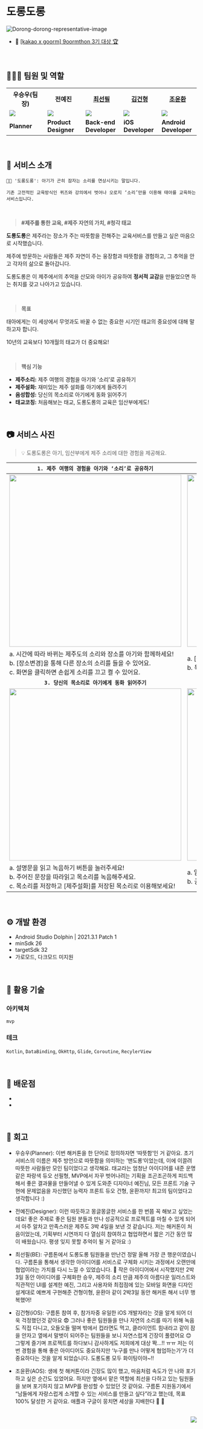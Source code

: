 # 도롱도롱

![Dorong-dorong-representative-image](https://user-images.githubusercontent.com/78298663/204269016-f4fbba05-be9a-45c9-b7f5-0f247b5d986e.png)

- 🔗 [[kakao x goorm] 9oormthon 3기 대상 🏆](https://goorm.notion.site/c950291d2dfa40db8bf0aa081035e934)

<br>

## 💁🏻‍♂️ 팀원 및 역할

<table>
    <th width="20%" style="text-align:center">우승우(팀장)</th>
    <th width="20%" style="text-align:center">전예진</th>
    <th width="20%" style="text-align:center"><a href="https://github.com/ChoiSunPil" target="_blank">최선필</a></th>
    <th width="20%" style="text-align:center"><a href="https://github.com/GeonHyeongKim" target="_blank">김건형</a></th>
    <th width="20%" style="text-align:center"><a href="https://github.com/younhwan97" target="_blank">조윤환</a></th>
    <tr>
        <td>
            <img src="https://user-images.githubusercontent.com/78298663/204258574-c6ece2e2-cfeb-4519-a81d-b4b6b133339b.png"/>
        </td>
        <td>
            <img src="https://user-images.githubusercontent.com/78298663/204258574-c6ece2e2-cfeb-4519-a81d-b4b6b133339b.png"/>
        </td>
        <td>
            <img src="https://avatars.githubusercontent.com/u/33895647?v=4"/>
        </td>
        <td>
            <img src="https://avatars.githubusercontent.com/u/48436020?v=4"/>
        </td>
        <td>
            <img src="https://avatars.githubusercontent.com/u/78298663?v=4"/>
        </td>
    </tr>
    <tr>
        <td>
            <strong>Planner</strong>
        </td>
        <td>
            <strong>Product <br> Designer</strong>
        </td>
        <td>
            <strong>Back-end Developer</strong>
        </td>
        <td>
            <strong>iOS <br> Developer</strong>
        </td>
        <td>
            <strong>Android <br> Developer</strong>
        </td>
    </tr>
</table>

<br>

## 📌 서비스 소개

    👼🏻 '도롱도롱': 아기가 곤히 잠자는 소리를 연상시키는 말입니다. 

    기존 고전적인 교육방식인 퀴즈와 강의에서 벗어나 오로지 ‘소리’만을 이용해 태아를 교육하는 서비스입니다. 

<br>

> **#제주를 통한 교육, #제주 자연의 가치, #청각 태교**

**도롱도롱**은 제주라는 장소가 주는 따뜻함을 전해주는 교육서비스를 만들고 싶은 마음으로 시작했습니다. 

제주에 방문하는 사람들은 제주 자연이 주는 웅장함과 따뜻함을 경험하고, 그 추억을 안고 각자의 삶으로 돌아갑니다. 

도롱도롱은 이 제주에서의 추억을 산모와 아이가 공유하여 **정서적 교감**을 만들었으면 하는 취지를 갖고 나아가고 있습니다.

<br>

> **목표**

태아에게는 이 세상에서 무엇과도 바꿀 수 없는 중요한 시기인 태교의 중요성에 대해 말하고자 합니다. 

10년의 교육보다 10개월의 태교가 더 중요해요!

<br>

> **핵심 기능**

- **제주소리:** 제주 여행의 경험을 아기와 ‘소리’로 공유하기
- **제주설화:** 재미있는 제주 설화를 아기에게 들려주기
- **음성합성:** 당신의 목소리로 아기에게 동화 읽어주기
- **태교코칭:** 처음해보는 태교, 도롱도롱의 교육은 임산부에게도!

<br>

## 📷 서비스 사진

> 💡 도롱도롱은 아기, 임산부에게 제주 소리에 대한 경험을 제공해요.

|**`1. 제주 여행의 경험을 아기와 ‘소리’로 공유하기`**|**`2. 재미있는 제주 설화를 아기에게 들려주기`**|
|---|---|
|<div align="center"><a href="https://www.youtube.com/shorts/gjnTC0bUzHE"><img src="https://user-images.githubusercontent.com/78298663/204272158-7c737928-b976-49cf-9436-187f28d025ef.gif" height="455px"/></a></div>|<div align="center"><a href="https://youtube.com/shorts/M60sWpo0qgI"><img src="https://user-images.githubusercontent.com/78298663/204277636-091de078-31a1-45a9-867a-c7d061fb6923.gif" height="455px"/></a></div>|
|a. 시간에 따라 바뀌는 제주도의 소리와 장소를 아기와 함께하세요! <br> b. [장소변경]을 통해 다른 장소의 소리를 들을 수 있어요. <br> c. 화면을 클릭하면 손쉽게 소리를 끄고 켤 수 있어요.|a. [설화변경]을 통해 다양한 제주설화를 들을 수 있어요! <br> b. 목소리를 선택해 아기에게 다양한 목소리로 설화를 들려주세요.|
|<div align="center">**`3. 당신의 목소리로 아기에게 동화 읽어주기`**</div>|<div align="center">**`4. 처음해보는 태교, 도롱도롱의 교육은 임산부에게도!`**</div>|
|<div align="center"><img src="https://user-images.githubusercontent.com/78298663/204343955-a34fcc1b-1e76-493b-935e-30592e72b574.gif" height="455px"/></div>|<div align="center"><img src="https://user-images.githubusercontent.com/78298663/204344936-f7268cf5-47ba-4c4f-b391-d0f087ba297a.gif" height="455px"/></div>|
|a. 설명문을 읽고 녹음하기 버튼을 눌러주세요!<br>b. 주어진 문장을 따라읽고 목소리를 녹음해주세요.<br>c. 목소리를 저장하고 [제주설화]를 저장된 목소리로 이용해보세요!|a. 임산부에게 도움되는 다양한 태교 꿀TIP들을 제공해요!<br>b. 궁금했던 점들을 오디오북으로 쉽게 들어보세요.|

<br>

## ⚙️ 개발 환경

- Android Studio Dolphin | 2021.3.1 Patch 1
- minSdk 26
- targetSdk 32
- 가로모드, 다크모드 미지원

<br>

## 🚀 활용 기술

### 아키텍쳐

`mvp`

### 테크

`Kotlin`, `DataBinding`, `OkHttp`, `Glide`, `Coroutine`, `RecylerView`

<br>

## 🧐 배운점

- 
- 

<br>

## 📝 회고

- 우승우(Planner): 이번 해커톤을 한 단어로 정의하자면 ‘따뜻함’인 거 같아요. 초기 서비스의 이름은 제주 방언으로 따뜻함을 의미하는 ’맨도롱‘이었는데, 이에 이끌려 따뜻한 사람들만 모인 팀이었다고 생각해요. 태교라는 엄청난 아이디어를 내준 운명같은 파랑색 듀오 선필형, MVP에서 자꾸 벗어나려는 기획을 조곤조곤하게 피드백해서 좋은 결과물을 만들어낼 수 있게 도와준 디자이너 예진님, 모든 프론트 기술 구현에 문제없음을 자신했던 능력자 프론트 듀오 건형, 윤환까지! 최고의 팀이었다고 생각합니다 :)

- 전예진(Designer): 이런 따듯하고 몽글몽글한 서비스를 한 번쯤 꼭 해보고 싶었는데요! 좋은 주제로 좋은 팀원 분들과 만나 성공적으로 프로젝트를 마칠 수 있게 되어서 아주 알차고 만족스러운 제주도 3박 4일을 보낸 것 같습니다. 저는 해커톤이 처음이었는데, 기획부터 시연까지 다 열심히 참여하고 협업하면서 짧은 기간 동안 많이 배웠습니다. 평생 잊지 못할 추억이 될 거 같아요 :)

- 최선필(BE):  구름톤에서 도롱도롱 팀원들을 만난건 정말 올해 가장 큰 행운이였습니다. 구름톤을 통해서 생각한 아이디어를 서비스로 구체화 시키는 과정에서 오랜만에 협업이라는 가치를 다시 느낄 수 있었습니다. 🤝 작은 아이디어에서 시작했지만 2박 3일 동안 아이디어를 구체화한 승우, 제주의 소리 만큼 제주의 아름다운 일러스트와 직관적인 UI를 설계한 예진, 그리고 사용자와 최접점에 있는 모바일 화면을 디자인 설계대로 예쁘게 구현해준 건형이형, 윤환아 같이 2박3일 동안 해커톤 해서 너무 행복했어!

- 김건형(iOS): 구름톤 참여 후, 참가자중 유일한 iOS 개발자라는 것을 알게 되어 더욱 걱정했던것 같아요 😨 그러나 좋은 팀원들을 만나 자연의 소리를 따기 위해 녹음도 직접 다니고, 오들오들 떨며 밖에서 컵라면도 먹고, 클라이언트 힘내라고 같이 잠을 안자고 옆에서 말벗이 되어주는 팀원들을 보니 자연스럽게 긴장이 풀렸어요 😊 그렇게 즐기며 프로젝트를 하다보니 감사하게도 저희에게 대상 똭…!! ㅠㅠ 저는 이번 경험을 통해 좋은 아이디어도 중요하지만 ‘누구를 만나 어떻게 협업하는가’가 더 중요하다는 것을 알게 되었습니다. 도롱도롱 모두 화이팅이야~!!

- 조윤환(AOS): 생에 첫 해커톤이라 긴장도 많이 했고, 마음처럼 속도가 안 나와 포기하고 싶은 순간도 있었어요. 하지만 옆에서 맡은 역할에 최선을 다하고 있는 팀원들을 보며 포기하지 않고 MVP를 완성할 수 있었던 것 같아요. 구름톤 지원동기에서 “남들에게 자랑스럽게 소개할 수 있는 서비스를 만들고 싶다”라고 했는데, 목표 100% 달성한 거 같아요. 애플과 구글이 뭉치면 세상을 지배한다 🤜 🤛

<br>

<div align="right">
    <a href="https://hits.seeyoufarm.com"><img src="https://hits.seeyoufarm.com/api/count/incr/badge.svg?url=https%3A%2F%2Fgithub.com%2Fdorongdorong2022%2FDorongDorong_Android&count_bg=%237454D0&title_bg=%23555555&icon=&icon_color=%23E7E7E7&title=hits&edge_flat=false"/></a>
</div>

<!-- 
### 1. 제주 여행의 경험을 아기와 ‘소리’로 공유하기

    a. 시간에 따라 바뀌는 제주도의 소리와 장소를 아이와 함께하세요!
    b. [장소변경]을 통해 다른 장소의 소리를 들을 수 있어요.
    c. 화면을 클릭하면 손쉽게 소리를 끄고 켤 수 있어요.

<a href="https://www.youtube.com/shorts/gjnTC0bUzHE">
    <img src="https://user-images.githubusercontent.com/78298663/204272158-7c737928-b976-49cf-9436-187f28d025ef.gif" height="455px"/>
</a>
<span>👈🏻 클릭하면 유튜브를 통해 소리와 함께 보실 수 있어요!</span>

<br>

### 2. 재미있는 제주 설화를 아기에게 들려주기

    a. [설화변경]을 통해 다양한 제주설화를 들을 수 있어요!
    b. 목소리를 선택해 아기에게 다양한 목소리로 설화를 들려주세요.

<a href="https://youtube.com/shorts/M60sWpo0qgI">
    <img src="https://user-images.githubusercontent.com/78298663/204277636-091de078-31a1-45a9-867a-c7d061fb6923.gif" height="455px"/>
</a>
<span>👈🏻 클릭하면 유튜브를 통해 소리와 함께 보실 수 있어요!</span>

<br>

### 3. 당신의 목소리로 아기에게 동화 읽어주기

    a. 설명문을 읽고 녹음하기 버튼을 눌러주세요!
    b. 주어진 문장을 따라읽고 목소리를 녹음해주세요.
    c. 목소리를 저장하고 [제주설화]를 저장된 목소리로 이용해보세요!

<img src="https://user-images.githubusercontent.com/78298663/204343955-a34fcc1b-1e76-493b-935e-30592e72b574.gif" height="455px"/>

<br>

### 4. 처음해보는 태교, 도롱도롱의 교육은 임산부에게도!

    a. 임산부에게 도움되는 다양한 태교 꿀TIP들을 제공해요!
    b. 궁금했던 점들을 오디오북으로 쉽게 들어보세요.

<img src="https://user-images.githubusercontent.com/78298663/204344936-f7268cf5-47ba-4c4f-b391-d0f087ba297a.gif" height="455px"/>

<br> 
-->